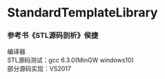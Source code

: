 # StandardTemplateLibrary
### 参考书《STL源码剖析》侯捷
编译器  
  STL源码测试：gcc 6.3.0(MinGW windows10)  
  部分源码实现：VS2017
